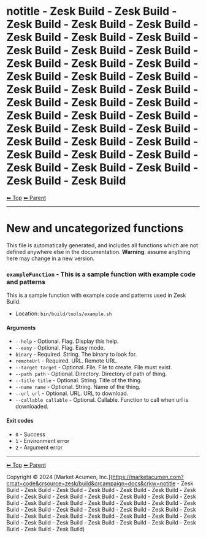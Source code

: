<!-- TEMPLATE prefix 1 -->
# notitle - Zesk Build - Zesk Build - Zesk Build - Zesk Build - Zesk Build - Zesk Build - Zesk Build - Zesk Build - Zesk Build - Zesk Build - Zesk Build - Zesk Build - Zesk Build - Zesk Build - Zesk Build - Zesk Build - Zesk Build - Zesk Build - Zesk Build - Zesk Build - Zesk Build - Zesk Build - Zesk Build - Zesk Build - Zesk Build - Zesk Build - Zesk Build - Zesk Build - Zesk Build - Zesk Build - Zesk Build - Zesk Build - Zesk Build - Zesk Build - Zesk Build - Zesk Build - Zesk Build - Zesk Build - Zesk Build - Zesk Build

<!-- TEMPLATE header 2 -->
[⬅ Top](index.md) [⬅ Parent ](../index.md)
<hr />

# New and uncategorized functions

This file is automatically generated, and includes all functions which are not defined anywhere else in the documentation. **Warning**: assume anything here may change in a new version.

### `exampleFunction` - This is a sample function with example code and patterns

This is a sample function with example code and patterns used in Zesk Build.

- Location: `bin/build/tools/example.sh`

#### Arguments

- `--help` - Optional. Flag. Display this help.
- `--easy` - Optional. Flag. Easy mode.
- `binary` - Required. String. The binary to look for.
- `remoteUrl` - Required. URL. Remote URL.
- `--target target` - Optional. File. File to create. File must exist.
- `--path path` - Optional. Directory. Directory of path of thing.
- `--title title` - Optional. String. Title of the thing.
- `--name name` - Optional. String. Name of the thing.
- `--url url` - Optional. URL. URL to download.
- `--callable callable` - Optional. Callable. Function to call when url is downloaded.

#### Exit codes

- `0` - Success
- `1` - Environment error
- `2` - Argument error

<!-- TEMPLATE footer 5 -->
<hr />

[⬅ Top](index.md) [⬅ Parent ](../index.md)

Copyright &copy; 2024 [Market Acumen, Inc.](https://marketacumen.com?crcat=code&crsource=zesk/build&crcampaign=docs&crkw=notitle - Zesk Build - Zesk Build - Zesk Build - Zesk Build - Zesk Build - Zesk Build - Zesk Build - Zesk Build - Zesk Build - Zesk Build - Zesk Build - Zesk Build - Zesk Build - Zesk Build - Zesk Build - Zesk Build - Zesk Build - Zesk Build - Zesk Build - Zesk Build - Zesk Build - Zesk Build - Zesk Build - Zesk Build - Zesk Build - Zesk Build - Zesk Build - Zesk Build - Zesk Build - Zesk Build - Zesk Build - Zesk Build - Zesk Build - Zesk Build - Zesk Build - Zesk Build - Zesk Build - Zesk Build - Zesk Build)
